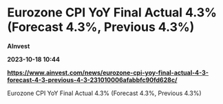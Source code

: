 # Eurozone CPI YoY Final Actual 4.3% (Forecast 4.3%, Previous 4.3%)
**AInvest**

**2023-10-18 10:44**

**https://www.ainvest.com/news/eurozone-cpi-yoy-final-actual-4-3-forecast-4-3-previous-4-3-231010006afabbfc90fd628c/**

Eurozone CPI YoY Final Actual 4.3% (Forecast 4.3%, Previous 4.3%)